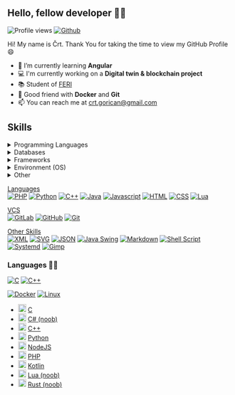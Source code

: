 ## Hello, fellow developer 👋🏼

![Profile views](https://visitor-badge.glitch.me/badge?page_id=cgorican)
[![Github](https://img.shields.io/github/followers/cgorican?label=follow&style=social)](https://github.com/cgorican)
<!--[![Github](https://img.shields.io/github/followers/cgorican?label=follow)](https://github.com/cgorican)-->

Hi! My name is Črt. Thank You for taking the time to view my GitHub Profile 😄

- 🌱 I’m currently learning <b>Angular</b>
- 💻 I'm currently working on a <b>Digital twin & blockchain project</b>
- 📚 Student of <a href="https://feri.um.si/">FERI</a>
- 🐳 Good friend with <b>Docker</b> and <b>Git</b>
- 📫 You can reach me at <a href="mailto:crt.gorican@gmail.com">crt.gorican@gmail.com</a>
<!--
- 🤔 I’m looking for help with <b>game hacking</b>
- 🔭 Would like to learn <b>hack games<b>
- ⚡ Fun fact: I like to learn ethical hacking in my free time
- 📚 Student of <a href="https://feri.um.si/">FERI</a>
-->

## Skills

<details><summary>Programming Languages</summary>
<p>
  
[<img alt="C" src="https://img.shields.io/badge/-C-00599C?style=flat-square&logo=c&logoColor=white" />](http://www.cplusplus.com/)
[<img alt="C++" src="https://img.shields.io/badge/-C%2B%2B-00599C?style=flat-square&logo=c#&logoColor=white" />](http://www.cplusplus.com/)
[<img alt="C++" src="https://img.shields.io/badge/-C%2B%2B-00599C?style=flat-square&logo=c%2B%2B&logoColor=white" />](http://www.cplusplus.com/)
[<img alt="NodeJS" src="https://img.shields.io/badge/-NodeJS-43853d?style=flat-square&logo=Node.js&logoColor=white" />](https://nodejs.dev/)

</p>
</details>

<details><summary>Databases</summary>
<p>

[<img alt="MongoDB" src="https://img.shields.io/badge/-MongoDB-13aa52?style=flat-square&logo=mongodb&logoColor=white" />](https://www.mongodb.com/)
[<img src="https://img.shields.io/badge/MySQL-00758f?style=flat-square&logo=mysql&logoColor=white" alt="MySQL" />](https://www.mysql.com/)

</p>
</details>

<details><summary>Frameworks</summary>
<p>
  
[<img alt="React" src="https://img.shields.io/badge/-React-45b8d8?style=flat-square&logo=react&logoColor=white" />](https://reactjs.org/)

</p>
</details>

<details><summary>Environment (OS)</summary>
<p>
  
- <img src="https://img.icons8.com/fluency/344/windows-10.png" alt="Windows10" height="18"/> [Windows 10](https://www.microsoft.com/en-gb/windows/)
- <img src="https://img.icons8.com/color/344/parrot-security.png" alt="ParrotSecurity" height="18"/> [Parrot Security](https://www.parrotsec.org/)

</p>
</details>

<details><summary>Other</summary>
<p>
  
[<img alt="git" src="https://img.shields.io/badge/-Git-F05032?style=flat-square&logo=git&logoColor=white" />](https://git-scm.com/)
- <img src="https://img.icons8.com/color/344/git.png" alt="git" height="18"/> [Git](https://git-scm.com/)
- <img src="https://img.icons8.com/fluency/344/docker.png" alt="docker" height="18"/> [Docker](https://www.docker.com/)
- <img src="https://img.icons8.com/color/344/linux.png" alt="linux" height="18"/> [Linux](https://www.linux.org/)
- <img src="https://img.icons8.com/color/344/bash.png" alt="bash" height="18"/> [GNU Bash](https://www.gnu.org/software/bash/)
- <img src="https://img.icons8.com/color/344/figma--v1.png" alt="figma" height="18"/> [Figma](https://www.figma.com/)
- <img src="https://img.icons8.com/external-tal-revivo-color-tal-revivo/344/external-postman-is-the-only-complete-api-development-environment-logo-color-tal-revivo.png" alt="postman" height="18"/> [Postman](https://www.postman.com/)
- <img src="https://img.icons8.com/color/344/heroku.png" alt="heroku" height="18"/> [Heroku CLI](https://heroku.com/)
- <img src="https://img.icons8.com/color/344/adobe-photoshop--v1.png" alt="Adobe Photoshop" height="18" /> [Adobe Photoshop](https://www.adobe.com/products/photoshop.html)
- <img src="https://img.icons8.com/fluency/344/affinity-photo-1.png" alt="Affinity Photo" height="18" /> [Affinity Photo](https://affinity.serif.com/en-gb/photo/)
- <img src="https://img.icons8.com/fluency/452/affinity-designer.png" alt="Affinity Designer" height="18" /> [Affinity Designer](https://affinity.serif.com/en-gb/designer/)

</p>
</details>

<ins>Languages</ins><br>
[<img src="https://img.shields.io/badge/PHP-777BB4?style=flat-square&logo=php&logoColor=white" alt="PHP" />](https://www.php.net/)
[<img src="https://img.shields.io/badge/Python-3776AB?style=flat-square&logo=python&logoColor=white" alt="Python" />](https://www.python.org/)
[<img src="https://img.shields.io/badge/C%2B%2B-00599C?style=flat-square&logo=c%2B%2B&logoColor=white" alt="C++" />](http://www.cplusplus.com/)
[<img src="https://img.shields.io/badge/Java-ED8B00?style=flat-square&logo=java&logoColor=white" alt="Java" />](https://java.com/)
[<img src="https://img.shields.io/badge/JavaScript-F7DF1E?style=flat-square&logo=javascript&logoColor=black" alt="Javascript" />](https://developer.mozilla.org/en-US/docs/Web/JavaScript)
[<img src="https://img.shields.io/badge/HTML-239120?style=flat-square&logo=html5&logoColor=white" alt="HTML" />](https://developer.mozilla.org/en-US/docs/Web/Guide/HTML/HTML5)
[<img src="https://img.shields.io/badge/CSS-239120?&style=flat-square&logo=css3&logoColor=white" alt="CSS" />](https://developer.mozilla.org/en-US/docs/Web/CSS)
[<img src="https://img.shields.io/badge/Lua-2C2D72?style=flat-square&logo=lua&logoColor=white" alt="Lua" />](https://www.lua.org/)


<ins>VCS</ins><br>
[<img src="https://img.shields.io/badge/GitLab-330F63?style=flat-square&logo=gitlab&logoColor=white" alt="GitLab" />](https://gitlab.com/)
[<img src="https://img.shields.io/badge/GitHub-100000?style=flat-square&logo=github&logoColor=white" alt="GitHub" />](https://github.com/)
[<img src="https://img.shields.io/badge/git-%23F05033.svg?style=flat-square&logo=git&logoColor=white" alt="Git" />](https://git-scm.com/)

<ins>Other Skills</ins><br>
[<img src="https://img.shields.io/badge/XML-100000?style=flat-square" alt="XML" />]()
[<img src="https://img.shields.io/badge/SVG-100000?style=flat-square&logo=svg&logoColor=white" alt="SVG" />]()
[<img src="https://img.shields.io/badge/JSON-100000?style=flat-square&logo=json&logoColor=white" alt="JSON" />](https://www.json.org/)
[<img src="https://img.shields.io/badge/Java%20Swing-100000?style=flat-square&logo=java&logoColor=white" alt="Java Swing" />]()
[<img src="https://img.shields.io/badge/Markdown-100000?style=flat-square&logo=markdown&logoColor=white" alt="Markdown" />](https://www.markdownguide.org/basic-syntax/)
[<img src="https://img.shields.io/badge/Shell_Script-100000?style=flat-square&logo=gnu-bash&logoColor=white" alt="Shell Script" />]()
[<img src="https://img.shields.io/badge/Systemd-100000?style=flat-square" alt="Systemd" />](https://www.freedesktop.org/wiki/Software/systemd/)
[<img src="https://img.shields.io/badge/Gimp-657D8B?style=flat-square&logo=gimp&logoColor=white" alt="Gimp" />](https://www.gimp.org/)


### Languages 👨‍💻
[<img alt="C" src="https://img.shields.io/badge/-C-00599C?style=flat-square&logo=c%2B%2B&logoColor=white" />](http://www.cplusplus.com/)
[<img alt="C++" src="https://img.shields.io/badge/-C%2B%2B-00599C?style=flat-square&logo=c%2B%2B&logoColor=white" />](http://www.cplusplus.com/)


[<img alt="Docker" src="https://img.shields.io/badge/-Docker-46a2f1?style=flat-square&logo=docker&logoColor=white" />](https://www.docker.com/) 
[<img alt="Linux" src="https://img.shields.io/badge/-Linux-1793D1?style=flat-square&logo=arch%20linux&logoColor=white" />](https://www.archlinux.org/) 




- <img src="https://img.icons8.com/color/452/c-programming.png" alt="c" height="18"/> [C](https://en.cppreference.com/w/c/language)
- <img src="https://img.icons8.com/color/344/c-sharp-logo.png" alt="csharp" height="18"/> [C# (noob)](https://docs.microsoft.com/en-us/dotnet/csharp/)
- <img src="https://img.icons8.com/color/344/c-plus-plus-logo.png" alt="cplusplus" height="18"/> [C++](https://cplusplus.com/)
- <img src="https://img.icons8.com/color/452/python--v1.png" alt="python" height="18"/> [Python](https://www.python.org/)
- <img src="https://img.icons8.com/fluency/344/node-js.png" alt="nodejs" height="18"/> [NodeJS](https://nodejs.org/)
- <img src="https://img.icons8.com/dusk/344/php-logo.png" alt="php" height="18"/> [PHP](https://www.php.net/)
- <img src="https://img.icons8.com/color/344/kotlin.png" alt="kotlin" height="18"/> [Kotlin](https://kotlinlang.org/)
- <img src="https://img.icons8.com/external-tal-revivo-color-tal-revivo/344/external-lua-is-a-lightweight-multi-paradigm-programming-language-logo-color-tal-revivo.png" alt="lua" height="18" /> [Lua (noob)](https://www.lua.org/)
- <img src="https://img.icons8.com/external-tal-revivo-color-tal-revivo/344/external-rust-is-a-multi-paradigm-system-programming-language-logo-color-tal-revivo.png" alt="lua" height="18" /> [Rust (noob)](https://www.rust-lang.org/)

<!--
Here are some ideas to get you started:
- 👯 I’m looking to collaborate on ...
- <img src="https://img.icons8.com/color/344/flutter.png" alt="flutter" height="18"/> [Flutter (noob)](https://flutter.dev/)
-->
